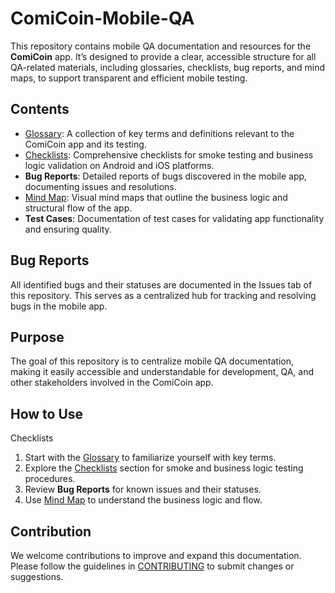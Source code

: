 # ComiCoin-Mobile-QA

This repository contains mobile QA documentation and resources for the **ComiCoin** app. It’s designed to provide a clear, accessible structure for all QA-related materials, including glossaries, checklists, bug reports, and mind maps, to support transparent and efficient mobile testing.

## Contents

- [Glossary](Glossary/Glossary_ComiCoin.md): A collection of key terms and definitions relevant to the ComiCoin app and its testing.
- [Checklists](Checklists): Comprehensive checklists for smoke testing and business logic validation on Android and iOS platforms.
- **Bug Reports**: Detailed reports of bugs discovered in the mobile app, documenting issues and resolutions.
- [Mind Map](MindMaps/Mind_Map_ComiCoin_Mobile.pdf): Visual mind maps that outline the business logic and structural flow of the app.
- **Test Cases**: Documentation of test cases for validating app functionality and ensuring quality.

## Bug Reports

All identified bugs and their statuses are documented in the Issues tab of this repository. This serves as a centralized hub for tracking and resolving bugs in the mobile app.

## Purpose

The goal of this repository is to centralize mobile QA documentation, making it easily accessible and understandable for development, QA, and other stakeholders involved in the ComiCoin app.

## How to Use
Checklists
1. Start with the [Glossary](Glossary/Glossary_ComiCoin.md) to familiarize yourself with key terms.
2. Explore the [Checklists](Checklists) section for smoke and business logic testing procedures.
3. Review **Bug Reports** for known issues and their statuses.
4. Use [Mind Map](MindMaps/Mind_Map_ComiCoin_Mobile.pdf) to understand the business logic and flow.

## Contribution

We welcome contributions to improve and expand this documentation. Please follow the guidelines in [CONTRIBUTING](CONTRIBUTING.md) to submit changes or suggestions.

